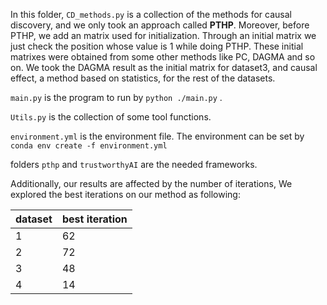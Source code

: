 In this folder, `CD_methods.py` is a collection of the methods for causal discovery, and we only took an approach called **PTHP**. Moreover, before PTHP, we add an matrix used for initialization. Through an initial matrix we just check the position whose value is 1 while doing PTHP. These initial matrixes were obtained from some other methods like PC, DAGMA and so on. We took the DAGMA result as the initial matrix for dataset3, and causal effect, a method based on statistics, for the rest of the datasets.

`main.py` is the program to run by `python ./main.py` .

`Utils.py` is the collection of some tool functions.

`environment.yml` is the environment file. The environment can be set by `conda env create -f environment.yml`

folders `pthp` and `trustworthyAI` are the needed frameworks.

Additionally, our results are affected by the number of iterations, We explored the best iterations on our method as following:

| dataset | best iteration |
| ------- | -------------- |
| 1       | 62             |
| 2       | 72             |
| 3       | 48             |
| 4       | 14             |

